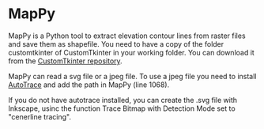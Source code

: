 # MapPy

MapPy is a Python tool to extract elevation contour lines from raster files and save them as shapefile.
You need to have a copy of the folder customtkinter of CustomTkinter in your working folder.
You can download it from the [CustomTkinter repository](https://github.com/TomSchimansky/CustomTkinter).

MapPy can read a svg file or a jpeg file. To use a jpeg file you need to install [AutoTrace](https://github.com/autotrace/autotrace/releases)
and add the path in MapPy (line 1068).

If you do not have autotrace installed, you can create the .svg file with Inkscape, usinc the function Trace Bitmap with Detection Mode set to "cenerline tracing".

